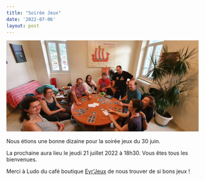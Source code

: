 ```yaml
---
title: "Soirée Jeux"
date: '2022-07-06'
layout: post
---
```


![signal-2022-07-06-094131_001.jpeg](signal-2022-07-06-094131_001.jpeg)

Nous étions une bonne dizaine pour la soirée jeux du 30 juin.

La prochaine aura lieu le jeudi 21 juillet 2022 à 18h30. Vous êtes tous les bienvenues.

Merci à Ludo du café boutique [Eyr’Jeux](https://www.facebook.com/EyrJeux) de nous trouver de si bons jeux !
